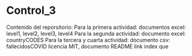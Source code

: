 # Control_3
Contenido del reporsitorio:
Para la primera actividad: documentos excel: level1, level2, level3, level4
Para la segunda actividad: documento excel: countryCODES
Para la tercera y cuarta actividad: documento csv: fallecidosCOVID
licencia MIT, documento README
link index que 

